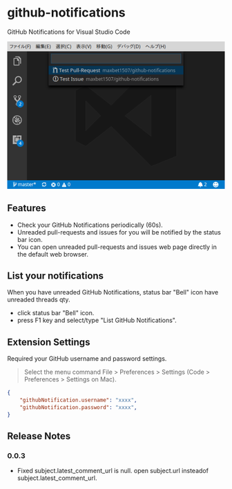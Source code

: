 # github-notifications

GitHub Notifications for Visual Studio Code

![screemshot](https://raw.githubusercontent.com/maxbet1507/github-notifications/master/screenshot.png)

## Features

* Check your GitHub Notifications periodically (60s).
* Unreaded pull-requests and issues for you will be notified by the status bar icon.
* You can open unreaded pull-requests and issues web page directly in the default web browser.


## List your notifications

When you have unreaded GitHub Notifications, status bar "Bell" icon have unreaded threads qty.

* click status bar "Bell" icon.
* press F1 key and select/type "List GitHub Notifications".


## Extension Settings

Required your GitHub username and password settings.

> Select the menu command File > Preferences > Settings (Code > Preferences > Settings on Mac).

```json
{
    "githubNotification.username": "xxxx",
    "githubNotification.password": "xxxx",
}
```

## Release Notes

### 0.0.3

* Fixed subject.latest_comment_url is null.
  open subject.url insteadof subject.latest_comment_url.
